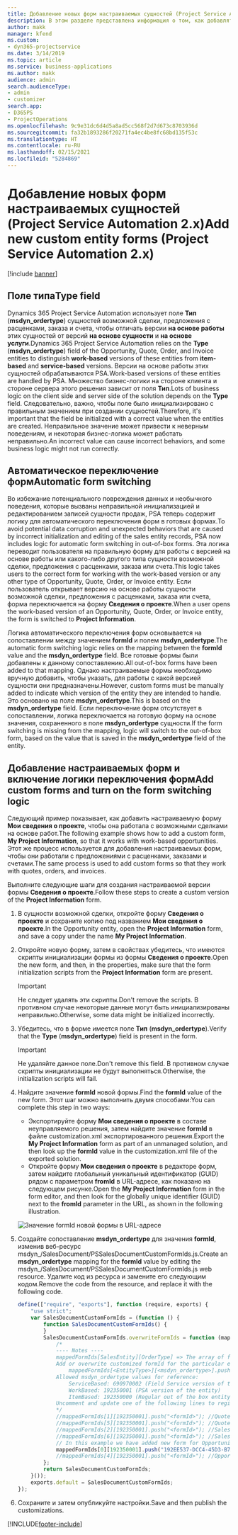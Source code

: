 ```yaml
---
title: Добавление новых форм настраиваемых сущностей (Project Service Automation 2.x)
description: В этом разделе представлена информация о том, как добавлять формы пользовательской сущности для возможных сделок, предложений с расценками, заказов или счетов в Dynamics 365 Project Service Automation 2.x.
author: makk
manager: kfend
ms.custom:
- dyn365-projectservice
ms.date: 3/14/2019
ms.topic: article
ms.service: business-applications
ms.author: makk
audience: admin
search.audienceType:
- admin
- customizer
search.app:
- D365PS
- ProjectOperations
ms.openlocfilehash: 9c9e31dc6d4d5a8ad5cc568f2d7d673c8703936d
ms.sourcegitcommit: fa32b1893286f20271fa4ec4be8fc68bd135f53c
ms.translationtype: HT
ms.contentlocale: ru-RU
ms.lasthandoff: 02/15/2021
ms.locfileid: "5284869"
---
```

# <a name="add-new-custom-entity-forms-project-service-automation-2x"></a><span data-ttu-id="ed8c3-103">Добавление новых форм настраиваемых сущностей (Project Service Automation 2.x)</span><span class="sxs-lookup"><span data-stu-id="ed8c3-103">Add new custom entity forms (Project Service Automation 2.x)</span></span>

[!include [banner](../../includes/psa-now-project-operations.md)]

## <a name="type-field"></a><span data-ttu-id="ed8c3-104">Поле типа</span><span class="sxs-lookup"><span data-stu-id="ed8c3-104">Type field</span></span> 

<span data-ttu-id="ed8c3-105">Dynamics 365 Project Service Automation использует поле **Тип** (**msdyn\_ordertype**) сущностей возможной сделки, предложения с расценками, заказа и счета, чтобы отличать версии **на основе работы** этих сущностей от версий **на основе сущности** и **на основе услуги**.</span><span class="sxs-lookup"><span data-stu-id="ed8c3-105">Dynamics 365 Project Service Automation relies on the **Type** (**msdyn\_ordertype**) field of the Opportunity, Quote, Order, and Invoice entities to distinguish **work-based** versions of these entities from **item-based** and **service-based** versions.</span></span> <span data-ttu-id="ed8c3-106">Версии на основе работы этих сущностей обрабатываются PSA.</span><span class="sxs-lookup"><span data-stu-id="ed8c3-106">Work-based versions of these entities are handled by PSA.</span></span> <span data-ttu-id="ed8c3-107">Множество бизнес-логики на стороне клиента и стороне сервера этого решения зависит от поля **Тип**.</span><span class="sxs-lookup"><span data-stu-id="ed8c3-107">Lots of business logic on the client side and server side of the solution depends on the **Type** field.</span></span> <span data-ttu-id="ed8c3-108">Следовательно, важно, чтобы поле было инициализировано с правильным значением при создании сущностей.</span><span class="sxs-lookup"><span data-stu-id="ed8c3-108">Therefore, it's important that the field be initialized with a correct value when the entities are created.</span></span> <span data-ttu-id="ed8c3-109">Неправильное значение может привести к неверным поведениям, и некоторая бизнес-логика может работать неправильно.</span><span class="sxs-lookup"><span data-stu-id="ed8c3-109">An incorrect value can cause incorrect behaviors, and some business logic might not run correctly.</span></span>

## <a name="automatic-form-switching"></a><span data-ttu-id="ed8c3-110">Автоматическое переключение форм</span><span class="sxs-lookup"><span data-stu-id="ed8c3-110">Automatic form switching</span></span>

<span data-ttu-id="ed8c3-111">Во избежание потенциального повреждения данных и необычного поведения, которые вызваны неправильной инициализацией и редактированием записей сущности продаж, PSA теперь содержит логику для автоматического переключения форм в готовых формах.</span><span class="sxs-lookup"><span data-stu-id="ed8c3-111">To avoid potential data corruption and unexpected behaviors that are caused by incorrect initialization and editing of the sales entity records, PSA now includes logic for automatic form switching in out-of-box forms.</span></span> <span data-ttu-id="ed8c3-112">Эта логика переводит пользователя на правильную форму для работы с версией на основе работы или какого-либо другого типа сущности возможной сделки, предложения с расценками, заказа или счета.</span><span class="sxs-lookup"><span data-stu-id="ed8c3-112">This logic takes users to the correct form for working with the work-based version or any other type of Opportunity, Quote, Order, or Invoice entity.</span></span> <span data-ttu-id="ed8c3-113">Если пользователь открывает версию на основе работы сущности возможной сделки, предложения с расценками, заказа или счета, форма переключается на форму **Сведения о проекте**.</span><span class="sxs-lookup"><span data-stu-id="ed8c3-113">When a user opens the work-based version of an Opportunity, Quote, Order, or Invoice entity, the form is switched to **Project Information**.</span></span>

<span data-ttu-id="ed8c3-114">Логика автоматического переключения форм основывается на сопоставлении между значением **formId** и полем **msdyn\_ordertype**.</span><span class="sxs-lookup"><span data-stu-id="ed8c3-114">The automatic form switching logic relies on the mapping between the **formId** value and the **msdyn\_ordertype** field.</span></span> <span data-ttu-id="ed8c3-115">Все готовые формы были добавлены к данному сопоставлению.</span><span class="sxs-lookup"><span data-stu-id="ed8c3-115">All out-of-box forms have been added to that mapping.</span></span> <span data-ttu-id="ed8c3-116">Однако настраиваемые формы необходимо вручную добавить, чтобы указать, для работы с какой версией сущности они предназначены.</span><span class="sxs-lookup"><span data-stu-id="ed8c3-116">However, custom forms must be manually added to indicate which version of the entity they are intended to handle.</span></span> <span data-ttu-id="ed8c3-117">Это основано на поле **msdyn\_ordertype**.</span><span class="sxs-lookup"><span data-stu-id="ed8c3-117">This is based on the **msdyn\_ordertype** field.</span></span> <span data-ttu-id="ed8c3-118">Если переключение форм отсутствует в сопоставлении, логика переключается на готовую форму на основе значения, сохраненного в поле **msdyn\_ordertype** сущности.</span><span class="sxs-lookup"><span data-stu-id="ed8c3-118">If the form switching is missing from the mapping, logic will switch to the out-of-box form, based on the value that is saved in the **msdyn\_ordertype** field of the entity.</span></span>

## <a name="add-custom-forms-and-turn-on-the-form-switching-logic"></a><span data-ttu-id="ed8c3-119">Добавление настраиваемых форм и включение логики переключения форм</span><span class="sxs-lookup"><span data-stu-id="ed8c3-119">Add custom forms and turn on the form switching logic</span></span>

<span data-ttu-id="ed8c3-120">Следующий пример показывает, как добавить настраиваемую форму **Мои сведения о проекте**, чтобы она работала с возможными сделками на основе работ.</span><span class="sxs-lookup"><span data-stu-id="ed8c3-120">The following example shows how to add a custom form, **My Project Information**, so that it works with work-based opportunities.</span></span> <span data-ttu-id="ed8c3-121">Этот же процесс используется для добавления настраиваемых форм, чтобы они работали с предложениями с расценками, заказами и счетами.</span><span class="sxs-lookup"><span data-stu-id="ed8c3-121">The same process is used to add custom forms so that they work with quotes, orders, and invoices.</span></span>

<span data-ttu-id="ed8c3-122">Выполните следующие шаги для создания настраиваемой версии формы **Сведения о проекте**.</span><span class="sxs-lookup"><span data-stu-id="ed8c3-122">Follow these steps to create a custom version of the **Project Information** form.</span></span>

1. <span data-ttu-id="ed8c3-123">В сущности возможной сделки, откройте форму **Сведения о проекте** и сохраните копию под названием **Мои сведения о проекте**.</span><span class="sxs-lookup"><span data-stu-id="ed8c3-123">In the Opportunity entity, open the **Project Information** form, and save a copy under the name **My Project Information**.</span></span>
2. <span data-ttu-id="ed8c3-124">Откройте новую форму, затем в свойствах убедитесь, что имеются скрипты инициализации формы из формы **Сведения о проекте**.</span><span class="sxs-lookup"><span data-stu-id="ed8c3-124">Open the new form, and then, in the properties, make sure that the form initialization scripts from the **Project Information** form are present.</span></span> 

    > [!IMPORTANT]
    > <span data-ttu-id="ed8c3-125">Не следует удалять эти скрипты.</span><span class="sxs-lookup"><span data-stu-id="ed8c3-125">Don't remove the scripts.</span></span> <span data-ttu-id="ed8c3-126">В противном случае некоторые данные могут быть инициализированы неправильно.</span><span class="sxs-lookup"><span data-stu-id="ed8c3-126">Otherwise, some data might be initialized incorrectly.</span></span>

3. <span data-ttu-id="ed8c3-127">Убедитесь, что в форме имеется поле **Тип** (**msdyn\_ordertype**).</span><span class="sxs-lookup"><span data-stu-id="ed8c3-127">Verify that the **Type** (**msdyn\_ordertype**) field is present in the form.</span></span> 

    > [!IMPORTANT]
    > <span data-ttu-id="ed8c3-128">Не удаляйте данное поле.</span><span class="sxs-lookup"><span data-stu-id="ed8c3-128">Don't remove this field.</span></span> <span data-ttu-id="ed8c3-129">В противном случае скрипты инициализации не будут выполняться.</span><span class="sxs-lookup"><span data-stu-id="ed8c3-129">Otherwise, the initialization scripts will fail.</span></span>

4. <span data-ttu-id="ed8c3-130">Найдите значение **formId** новой формы.</span><span class="sxs-lookup"><span data-stu-id="ed8c3-130">Find the **formId** value of the new form.</span></span> <span data-ttu-id="ed8c3-131">Этот шаг можно выполнить двумя способами:</span><span class="sxs-lookup"><span data-stu-id="ed8c3-131">You can complete this step in two ways:</span></span>

    - <span data-ttu-id="ed8c3-132">Экспортируйте форму **Мои сведения о проекте** в составе неуправляемого решения, затем найдите значение **formId** в файле customization.xml экспортированного решения.</span><span class="sxs-lookup"><span data-stu-id="ed8c3-132">Export the **My Project Information** form as part of an unmanaged solution, and then look up the **formId** value in the customization.xml file of the exported solution.</span></span>
    - <span data-ttu-id="ed8c3-133">Откройте форму **Мои сведения о проекте** в редакторе форм, затем найдите глобальный уникальный идентификатор (GUID) рядом с параметром **fromId** в URL-адресе, как показано на следующем рисунке.</span><span class="sxs-lookup"><span data-stu-id="ed8c3-133">Open the **My Project Information** form in the form editor, and then look for the globally unique identifier (GUID) next to the **fromId** parameter in the URL, as shown in the following illustration.</span></span>

    ![Значение formId новой формы в URL-адресе](media/how-to-add-custom-forms-in-v2.0.png)

5. <span data-ttu-id="ed8c3-135">Создайте сопоставление **msdyn\_ordertype** для значения **formId**, изменив веб-ресурс msdyn\_/SalesDocument/PSSalesDocumentCustomFormIds.js.</span><span class="sxs-lookup"><span data-stu-id="ed8c3-135">Create an **msdyn\_ordertype** mapping for the **formId** value by editing the msdyn\_/SalesDocument/PSSalesDocumentCustomFormIds.js web resource.</span></span> <span data-ttu-id="ed8c3-136">Удалите код из ресурса и замените его следующим кодом.</span><span class="sxs-lookup"><span data-stu-id="ed8c3-136">Remove the code from the resource, and replace it with the following code.</span></span>

    ```javascript
    define(["require", "exports"], function (require, exports) {
        "use strict";
        var SalesDocumentCustomFormIds = (function () {
            function SalesDocumentCustomFormIds() {
            }
            SalesDocumentCustomFormIds.overwriteFormIds = function (mappedFormIds) {
                /*
                ---- Notes ----
                mappedFormIds[SalesEntity][OrderType] => The array of forms IDs that support particular entity and order type
                Add or overwrite customized formId for the particular entity and order type by calling:
                    mappedFormIds[<EntityType>][<msdyn_ordertype>].push("<formId>");
                Allowed msdyn_ordertype values for reference:
                    ServiceBased: 690970002 (Field Service version of the entity)
                    WorkBased: 192350001 (PSA version of the entity)
                    ItemBased: 192350000 (Regular out of the box entity)
                Uncomment and update one of the following lines to register custom PSA form for required entity:
                */      
                //mappedFormIds[1][192350001].push("<formId>"); //Quote
                //mappedFormIds[5][192350001].push("<formId>"); //Quote Line
                //mappedFormIds[2][192350001].push("<formId>"); //Sales Order
                //mappedFormIds[6][192350001].push("<formId>"); //Sales Order Line
                // In this example we have added new form for Opportunity
                mappedFormIds[0][192350001].push("192EE537-DCC4-45D3-B7AF-EA694B9113D2"); //Opportunity
                //mappedFormIds[4][192350001].push("<formId>"); //Opportunity Line
            };
            return SalesDocumentCustomFormIds;
        }());
        exports.default = SalesDocumentCustomFormIds;
    });
    ```

6. <span data-ttu-id="ed8c3-137">Сохраните и затем опубликуйте настройки.</span><span class="sxs-lookup"><span data-stu-id="ed8c3-137">Save and then publish the customizations.</span></span>


[!INCLUDE[footer-include](../../includes/footer-banner.md)]